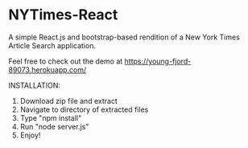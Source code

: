 # NYTimes-React
A simple React.js and bootstrap-based rendition of a New York Times Article Search application. 

Feel free to check out the demo at https://young-fjord-89073.herokuapp.com/

INSTALLATION:
1. Download zip file and extract
2. Navigate to directory of extracted files
3. Type "npm install"
4. Run "node server.js"
5. Enjoy!

